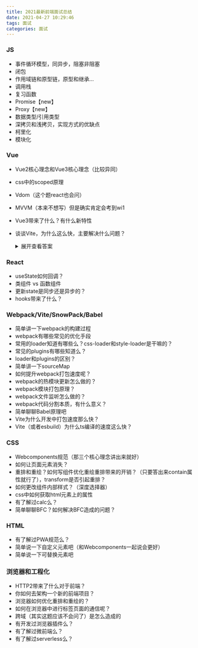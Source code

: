 ```yaml
---
title: 2021最新前端面试总结
date: 2021-04-27 10:29:46
tags: 面试
categories: 面试
---
```


### JS
- 事件循环模型，同异步，阻塞非阻塞
- 闭包
- 作用域链和原型链，原型和继承...
- 调用栈
- 复习函数
- Promise【new】
- Proxy【new】
- 数据类型/引用类型
- 深拷贝和浅拷贝，实现方式的优缺点
- 柯里化
- 模块化

<!--more-->

### Vue
- Vue2核心理念和Vue3核心理念（比较异同）
- css中的scoped原理
- Vdom（这个题react也会问）
- MVVM（本来不想写）但是确实肯定会考到wi1
- Vue3带来了什么？有什么新特性
- 谈谈Vite，为什么这么快，主要解决什么问题？
  <details>
  <summary>展开查看答案</summary>

  > 1. 利用原生的 ESM，不用自己实现一套兼容各种模块标准的模块化方案，开发服务器启动后用到什么资源请求什么资源，天然的按需加载。 
  > 2. 利用 esbuild 把耗时的构建过程变成更轻量的依赖预构建，构建速度几十上百倍的提升。
  > 3. 预构建依赖时会缓存文件，浏览器请求过的依赖也会设置强缓存，其它资源开发服务器也会根据是否变动协商缓存
  > 4. [推荐阅读1](https://www.cnblogs.com/fayin/p/14234872.html)  [推荐阅读2](https://www.yuque.com/ninesean/blog/gwplmp)
  </details>

### React
- useState如何回调？
- 类组件 vs 函数组件
- 更新state是同步还是异步的？
- hooks带来了什么？

### Webpack/Vite/SnowPack/Babel
- 简单讲一下webpack的构建过程
- webpack有哪些常见的优化手段
- 常用的loader知道有哪些么？css-loader和style-loader是干嘛的？
- 常见的plugins有哪些知道么？
- loader和plugins的区别？
- 简单讲一下sourceMap
- 如何提升webpack打包速度呢？
- webpack的热模块更新怎么做的？
- webpack模块打包原理？
- webpack文件监听怎么做的？
- webpack代码分割本质，有什么意义？
- 简单聊聊Babel原理吧
- Vite为什么开发中打包速度那么快？
- Vite（或者esbuild）为什么ts编译的速度这么快？

### CSS
- Webcomponents规范（那三个核心理念讲出来就好）
- 如何让页面元素消失？
- 重排和重绘？如何写组件优化重绘重排带来的开销？（只要答出来contain属性就行了），transform是否引起重排？
- 如何更改组件内部样式？（深度选择器）
- css中如何获取html元素上的属性
- 有了解过calc么？
- 简单聊聊BFC？如何解决BFC造成的问题？

### HTML
- 有了解过PWA规范么？
- 简单说一下自定义元素吧（和Webcomponents一起说会更好）
- 简单说一下可替换元素吧

### 浏览器和工程化
- HTTP2带来了什么对于前端？
- 你如何去架构一个新的前端项目？
- 浏览器如何优化重排和重绘的？
- 如何在浏览器中进行标签页面的通信呢？
- 跨域（其实这题应该不会问了）是怎么造成的
- 有开发过浏览器插件么？
- 有了解过微前端么？
- 有了解过serverless么？

